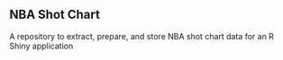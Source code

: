 ## NBA Shot Chart
A repository to extract, prepare, and store NBA shot chart data for an R Shiny application
